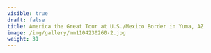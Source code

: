 ```yaml
---
visible: true
draft: false
title: America the Great Tour at U.S./Mexico Border in Yuma, AZ
image: /img/gallery/mm1104230260-2.jpg
weight: 31
---
```

